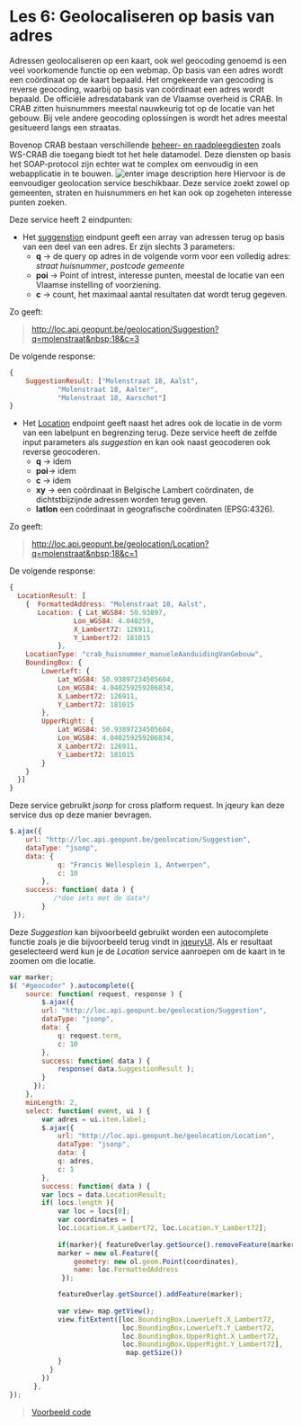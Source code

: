 Les 6: Geolocaliseren op basis van adres
====
Adressen geolocaliseren  op een kaart, ook wel geocoding genoemd is een veel voorkomende functie op een webmap. Op basis van een  adres wordt een coördinaat op de kaart bepaald. 
Het omgekeerde van geocoding is reverse geocoding, waarbij op basis van coördinaat een adres wordt bepaald.
De officiële adresdatabank van de Vlaamse overheid is CRAB. 
In CRAB zitten huisnummers meestal nauwkeurig tot op de locatie van het gebouw. Bij vele andere geocoding oplossingen is wordt het adres meestal gesitueerd langs een straatas. 

Bovenop CRAB bestaan verschillende [beheer- en raadpleegdiesten](https://www.agiv.be/producten/crab/meer-info-over-crab/beheer-van-het-crab/crab-beheerdiensten) zoals WS-CRAB die toegang biedt tot het hele datamodel. 
Deze diensten op basis het SOAP-protocol zijn echter wat te complex om eenvoudig in een webapplicatie in te bouwen. 
![enter image description here](https://www.agiv.be/~/media/agiv/producten/crab/beelden/fullcrabmodel.png)
Hiervoor is de eenvoudiger geolocation service beschikbaar.  Deze service zoekt zowel op gemeenten, straten en huisnummers en het kan ook op zogeheten interesse punten zoeken.

Deze service heeft 2 eindpunten:

 - Het [suggenstion](http://loc.api.geopunt.be/Help/Api/GET-Geolocation-Suggestion_q_capakey_poi_c) eindpunt geeft een array van adressen terug op basis van een deel van een adres. Er zijn slechts 3 parameters: 
	 - **q** -> de query op adres in de volgende vorm voor een volledig adres: 
		 *straat* *huisnummer*, *postcode* *gemeente*
	 - **poi** -> Point of intrest, interesse punten, meestal de locatie van een Vlaamse instelling of voorziening.
	 - **c** -> count, het maximaal aantal resultaten dat wordt terug gegeven.

Zo geeft:
> http://loc.api.geopunt.be/geolocation/Suggestion?q=molenstraat&nbsp;18&c=3

De volgende  response: 
```javascript
{
	SuggestionResult: ["Molenstraat 18, Aalst",
			"Molenstraat 18, Aalter",
			"Molenstraat 18, Aarschot"]
}
```
- Het [Location](http://loc.api.geopunt.be/Help/Api/GET-Geolocation-Location_q_latlon_xy_capakey_poi_c) endpoint geeft naast het adres ook de locatie in de vorm van een labelpunt en begrenzing terug. Deze service heeft de zelfde input parameters als *suggestion* en kan ook naast geocoderen ook reverse geocoderen. 
	- **q**  -> idem
	- **poi**-> idem
	- **c** -> idem
	- **xy** -> een coördinaat in Belgische Lambert coördinaten, de dichtstbijzijnde adressen worden terug geven.
	- **latlon** een coördinaat in geografische coördinaten (EPSG:4326).

Zo geeft:
> http://loc.api.geopunt.be/geolocation/Location?q=molenstraat&nbsp;18&c=1

De volgende response:
```javascript
{
  LocationResult: [
	{  FormattedAddress: "Molenstraat 18, Aalst",
	   Location: { Lat_WGS84: 50.93897,
				Lon_WGS84: 4.040259,
				X_Lambert72: 126911,
				Y_Lambert72: 181015
			},
	LocationType: "crab_huisnummer_manueleAanduidingVanGebouw",
	BoundingBox: {
		LowerLeft: {
			Lat_WGS84: 50.93897234505604,
			Lon_WGS84: 4.040259259206834,
			X_Lambert72: 126911,
			Y_Lambert72: 181015
		},
		UpperRight: {
			Lat_WGS84: 50.93897234505604,
			Lon_WGS84: 4.040259259206834,
			X_Lambert72: 126911,
			Y_Lambert72: 181015
		}
	}
  }]
}
```
Deze service gebruikt *jsonp* for cross platform request. In jqeury kan deze service dus op deze manier bevragen.
```javascript
$.ajax({ 
	url: "http://loc.api.geopunt.be/geolocation/Suggestion",
    dataType: "jsonp",
    data: {
            q: "Francis Wellesplein 1, Antwerpen",
            c: 10
        },
    success: function( data ) {
		   /*doe iets met de data*/
        }
 });
```
Deze *Suggestion* kan bijvoorbeeld gebruikt worden een autocomplete functie zoals je die bijvoorbeeld terug vindt in [jqeuryUI](http://jqueryui.com/autocomplete/). Als er resultaat geselecteerd werd kun je de *Location* service aanroepen om de kaart in te zoomen om die locatie.
```javascript   
var marker;
$( "#geocoder" ).autocomplete({
    source: function( request, response ) {
        $.ajax({
        url: "http://loc.api.geopunt.be/geolocation/Suggestion",
        dataType: "jsonp",
        data: {
            q: request.term,
            c: 10
        },
        success: function( data ) {
	        response( data.SuggestionResult );
        }
      });
    },
    minLength: 2,
    select: function( event, ui ) {
        var adres = ui.item.label;      
        $.ajax({
            url: "http://loc.api.geopunt.be/geolocation/Location",
            dataType: "jsonp",
            data: {
            q: adres,
            c: 1
        },
        success: function( data ) {
        var locs = data.LocationResult;
        if( locs.length ){
            var loc = locs[0];
            var coordinates = [
            loc.Location.X_Lambert72, loc.Location.Y_Lambert72];
            
            if(marker){ featureOverlay.getSource().removeFeature(marker); }
            marker = new ol.Feature({
                geometry: new ol.geom.Point(coordinates), 
                name: loc.FormattedAddress
             });

            featureOverlay.getSource().addFeature(marker);       
            
            var view= map.getView();
            view.fitExtent([loc.BoundingBox.LowerLeft.X_Lambert72, 
                            loc.BoundingBox.LowerLeft.Y_Lambert72, 
                            loc.BoundingBox.UpperRight.X_Lambert72,
                            loc.BoundingBox.UpperRight.Y_Lambert72], 
                             map.getSize()) 
            }
          }
        })
      },
});  
```

> [Voorbeeld code](examples/OL3_LES6_geocoding.js)
